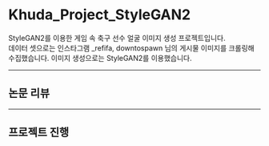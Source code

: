 # Khuda_Project_StyleGAN2
StyleGAN2를 이용한 게임 속 축구 선수 얼굴 이미지 생성 프로젝트입니다. <br>
데이터 셋으로는 인스타그램 _refifa, downtospawn 님의 게시물 이미지를 크롤링해 수집했습니다.
이미지 생성으로는 StyleGAN2를 이용했습니다.

---
## 논문 리뷰


---
## 프로젝트 진행
